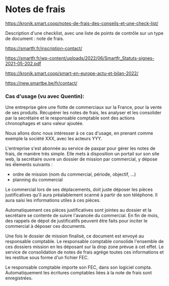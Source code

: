 # Notes de frais


https://kronik.smart.coop/notes-de-frais-des-conseils-et-une-check-list/

Description d'une checklist, avec une liste de points de contrôle sur un type de document : note de frais.


https://smartfr.fr/inscription-contact/

https://smartfr.fr/wp-content/uploads/2022/06/Smartfr_Statuts-signes-2021-05-202.pdf

https://kronik.smart.coop/smart-en-europe-actu-et-bilan-2022/

https://new.smartbe.be/fr/contact/

### Cas d'usage (vu avec Quentin):

Une entreprise gére une flotte de commerciaux sur la France, pour la vente de ses produits. Récupérer les notes de frais, les analyser et les consolider par la secrétaire et le responsable comptable sont des actions chronophages et sans valeur ajoutée.

Nous allons donc nous intéresser à ce cas d'usage, en prenant comme exemple la société XXX, avec les acteurs YYY.

L'entreprise s'est abonnée au service de paxpar pour gérer les notes de frais, de manière trés simple.
Elle mets à disposition un portail sur son site web, la secrétaire ouvre un dossier de mission par commercial, y dépose les élements suivants :
- ordre de mission (nom du commercial, période, objectif, ...)
- planning du commercial

Le commercial lors de ses déplacements, doit juste déposer les pièces justificatives qu'il aura préalablement scanné à partir de son téléphone. Il aura saisi les informations utiles à ces pièces.

Automatiquement ces pièces justificatives sont jointes au dossier et la secrétaire se contente de suivre l'avancée du commercial.
En fin de mois, des rappels de dépot de justificatifs peuvent être faits pour inciter le commercial à déposer ces documents.

Une fois le dossier de mission finalisé, ce document est envoyé au responsable comptable.
Le responsable comptable consolide l'ensemble de ces dossiers mission en les déposant sur la drop zone prévue à cet effet.
Le service de consolidation de notes de frais agrége toutes ces informations et les restitue sous forme d'un fichier FEC.

Le responsable comptable importe son FEC, dans son logiciel compta.
Automatiquement les écritures comptables liées à la note de frais sont enregistrées.



